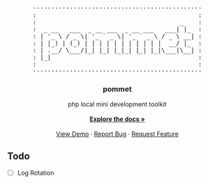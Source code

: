 <br />
<div align="center">
<pre>
··············································
:                                            :
:                                       _    :
:  _ __   ___  _ __ ___  _ __ ___   ___| |_  :
: | '_ \ / _ \| '_ ` _ \| '_ ` _ \ / _ \ __| :
: | |_) | (_) | | | | | | | | | | |  __/ |_  :
: | .__/ \___/|_| |_| |_|_| |_| |_|\___|\__| :
: |_|                                        :
:                                            :
··············································
</pre>
<h3 align="center">pommet</h3>

  <p align="center">
    php local mini development toolkit
    <br />
    <br />
    <a href="https://github.com/hippocampa/pommet"><strong>Explore the docs »</strong></a>
    <br />
    <br />
    <a href="https://github.com/hippocampa/pommet">View Demo</a>
    &middot;
    <a href="https://github.com/hippocampa/pommet/issues/new?labels=bug&template=bug-report---.md">Report Bug</a>
    &middot;
    <a href="https://github.com/hippocampa/pommet/issues/new?labels=enhancement&template=feature-request---.md">Request Feature</a>
  </p>
</div>


## Todo

- [ ] Log Rotation